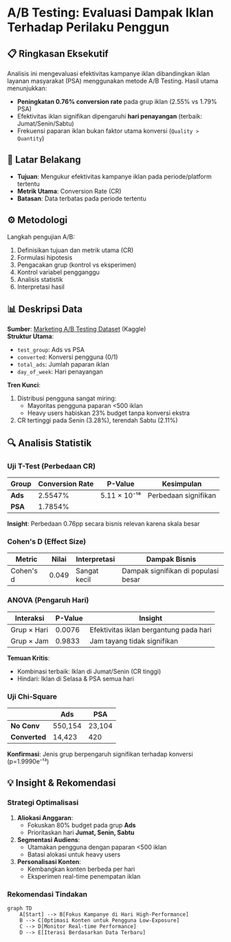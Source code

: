 # A/B Testing: Evaluasi Dampak Iklan Terhadap Perilaku Penggun

## 📋 Ringkasan Eksekutif
Analisis ini mengevaluasi efektivitas kampanye iklan dibandingkan iklan layanan masyarakat (PSA) menggunakan metode A/B Testing. Hasil utama menunjukkan:
- **Peningkatan 0.76% conversion rate** pada grup iklan (2.55% vs 1.79% PSA)
- Efektivitas iklan signifikan dipengaruhi **hari penayangan** (terbaik: Jumat/Senin/Sabtu)
- Frekuensi paparan iklan bukan faktor utama konversi (`Quality > Quantity`)

## 📌 Latar Belakang
- **Tujuan**: Mengukur efektivitas kampanye iklan pada periode/platform tertentu
- **Metrik Utama**: Conversion Rate (CR)
- **Batasan**: Data terbatas pada periode tertentu

## ⚙️ Metodologi
Langkah pengujian A/B:
1. Definisikan tujuan dan metrik utama (CR)
2. Formulasi hipotesis
3. Pengacakan grup (kontrol vs eksperimen)
4. Kontrol variabel pengganggu
5. Analisis statistik
6. Interpretasi hasil

## 📊 Deskripsi Data
**Sumber**: [Marketing A/B Testing Dataset](https://www.kaggle.com/datasets/faviovaz/marketing-ab-testing) (Kaggle)  
**Struktur Utama**:
- `test_group`: Ads vs PSA
- `converted`: Konversi pengguna (0/1)
- `total_ads`: Jumlah paparan iklan
- `day_of_week`: Hari penayangan

**Tren Kunci**:
1. Distribusi pengguna sangat miring:
   - Mayoritas pengguna paparan <500 iklan
   - Heavy users habiskan 23% budget tanpa konversi ekstra
2. CR tertinggi pada Senin (3.28%), terendah Sabtu (2.11%)

## 🔍 Analisis Statistik
### Uji T-Test (Perbedaan CR)
| Group      | Conversion Rate | P-Value       | Kesimpulan          |
|------------|-----------------|---------------|---------------------|
| **Ads**    | 2.5547%         | 5.11 × 10⁻¹⁸ | Perbedaan signifikan|
| **PSA**    | 1.7854%         |               |                     |

**Insight**: Perbedaan 0.76pp secara bisnis relevan karena skala besar

### Cohen's D (Effect Size)
| Metric           | Nilai | Interpretasi | Dampak Bisnis                  |
|------------------|-------|--------------|--------------------------------|
| Cohen's d        | 0.049 | Sangat kecil | Dampak signifikan di populasi besar |

### ANOVA (Pengaruh Hari)
| Interaksi        | P-Value  | Insight                                  |
|------------------|----------|------------------------------------------|
| Grup × Hari      | 0.0076   | Efektivitas iklan bergantung pada hari   |
| Grup × Jam       | 0.9833   | Jam tayang tidak signifikan              |

**Temuan Kritis**: 
- Kombinasi terbaik: Iklan di Jumat/Senin (CR tinggi)
- Hindari: Iklan di Selasa & PSA semua hari

### Uji Chi-Square
|          | Ads     | PSA     |
|----------|---------|---------|
| **No Conv** | 550,154 | 23,104  |
| **Converted**| 14,423  | 420     |

**Konfirmasi**: Jenis grup berpengaruh signifikan terhadap konversi (p=1.9990e⁻¹³)

## 💡 Insight & Rekomendasi
### Strategi Optimalisasi
1. **Aliokasi Anggaran**:
   - Fokuskan 80% budget pada grup **Ads**
   - Prioritaskan hari **Jumat, Senin, Sabtu**
2. **Segmentasi Audiens**:
   - Utamakan pengguna dengan paparan <500 iklan
   - Batasi alokasi untuk heavy users
3. **Personalisasi Konten**:
   - Kembangkan konten berbeda per hari
   - Eksperimen real-time penempatan iklan

### Rekomendasi Tindakan
```mermaid
graph TD
    A[Start] --> B[Fokus Kampanye di Hari High-Performance]
    B --> C[Optimasi Konten untuk Pengguna Low-Exposure]
    C --> D[Monitor Real-time Performance]
    D --> E[Iterasi Berdasarkan Data Terbaru]
